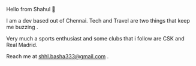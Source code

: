 Hello from Shahul 👋

I am a dev based out of Chennai. Tech and Travel are two things that keep me buzzing .  

Very much a sports enthusiast and some clubs that i follow are CSK and Real Madrid.

Reach me at shhl.basha333@gmail.com .


<!--
**shahulbasha/shahulbasha** is a ✨ _special_ ✨ repository because its `README.md` (this file) appears on your GitHub profile.

Here are some ideas to get you started:

- 🔭 I’m currently working on ...
- 🌱 I’m currently learning ...
- 👯 I’m looking to collaborate on ...
- 🤔 I’m looking for help with ...
- 💬 Ask me about ...
- 📫 How to reach me: ...
- 😄 Pronouns: ...
- ⚡ Fun fact: ...
-->


